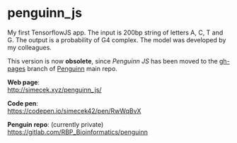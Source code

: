# penguinn_js

My first TensorflowJS app. The input is 200bp string of letters A, C, T and G. The output is a probability of G4 complex. The model was developed by my colleagues.

This version is now **obsolete**, since *Penguinn JS* has been moved to the [gh-pages](https://github.com/ML-Bioinfo-CEITEC/penguinn/tree/gh-pages) branch of [Penguinn](https://github.com/ML-Bioinfo-CEITEC/penguinn) main repo.

**Web page**:  
http://simecek.xyz/penguinn_js/

**Code pen**:  
https://codepen.io/simecek42/pen/RwWqBvX

**Penguin repo**: (currently private)  
https://gitlab.com/RBP_Bioinformatics/penguinn
